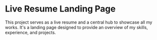 # Live Resume Landing Page

This project serves as a live resume and a central hub to showcase all my works. It's a landing page designed to provide an overview of my skills, experience, and projects.
